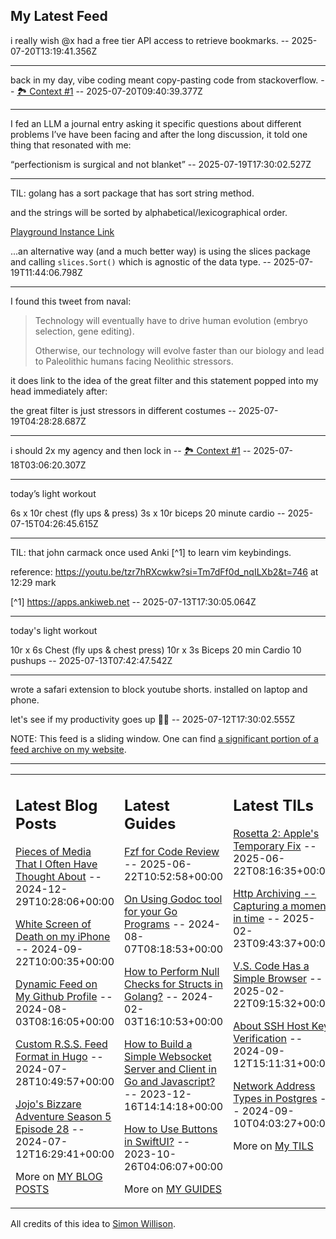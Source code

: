 ## My Latest Feed

<!-- feed starts -->
i really wish @x had a free tier API access to retrieve bookmarks.  -- 2025-07-20T13:19:41.356Z

---

back in my day, vibe coding meant copy-pasting code from stackoverflow.
 -- [🏞️ Context #1](https://cpx.tnvmadhav.me/content/image/content-images/image_Hoo9WkF.png) -- 2025-07-20T09:40:39.377Z

---

I fed an LLM a journal entry asking it specific questions about different problems I’ve have been facing and after the long discussion, it told one thing that resonated with me:

“perfectionism is surgical and not blanket”  -- 2025-07-19T17:30:02.527Z

---

TIL: golang has a sort package that has sort string method.

and the strings will be sorted by alphabetical/lexicographical order.

[Playground Instance Link](https://go.dev/play/p/R5ev464yUkd)


...an alternative way (and a much better way) is using the slices package and calling `slices.Sort()` which is agnostic of the data type.  -- 2025-07-19T11:44:06.798Z

---

I found this tweet from naval:

> Technology will eventually have to
> drive human evolution (embryo
> selection, gene editing). 
> 
> Otherwise, our technology will 
> evolve faster than our biology and 
> lead to Paleolithic humans facing 
> Neolithic stressors. 

it does link to the idea of the great filter and this statement popped into my head immediately after:

the great filter is just stressors in different costumes  -- 2025-07-19T04:28:28.687Z

---

i should 2x my agency and then lock in -- [🏞️ Context #1](https://cpx.tnvmadhav.me/content/image/content-images/image_beCEBzZ.jpeg) -- 2025-07-18T03:06:20.307Z

---

today’s light workout

6s x 10r chest (fly ups & press)
3s x 10r biceps
20 minute cardio  -- 2025-07-15T04:26:45.615Z

---

TIL: that john carmack once used Anki [^1] to learn vim keybindings.


reference: https://youtu.be/tzr7hRXcwkw?si=Tm7dFf0d_nqILXb2&t=746 at 12:29 mark

[^1] https://apps.ankiweb.net  -- 2025-07-13T17:30:05.064Z

---

today's light workout

10r x 6s Chest (fly ups & chest press)
10r x 3s Biceps
20 min Cardio
10 pushups
  -- 2025-07-13T07:42:47.542Z

---

wrote a safari extension to block youtube shorts. installed on laptop and phone.

let's see if my productivity goes up 🤞🏻  -- 2025-07-12T17:30:02.555Z
<!-- feed ends -->

NOTE: This feed is a sliding window. One can find [a significant portion of a feed archive on my website](https://tnvmadhav.me/feed/).

---


<table><tr><td valign="top" width="33%">

## Latest Blog Posts

<!-- blog starts -->
[Pieces of Media That I Often Have Thought About](https://tnvmadhav.me/blog/pieces-of-media-that-i-often-have-thought-about/) -- 2024-12-29T10:28:06+00:00

[White Screen of Death on my iPhone](https://tnvmadhav.me/blog/white-screen-of-death-on-my-iphone/) -- 2024-09-22T10:00:35+00:00

[Dynamic Feed on My Github Profile](https://tnvmadhav.me/blog/dynamic-feed-on-my-github-profile/) -- 2024-08-03T08:16:05+00:00

[Custom R.S.S. Feed Format in Hugo](https://tnvmadhav.me/blog/custom-rss-feed-format-in-hugo/) -- 2024-07-28T10:49:57+00:00

[Jojo's Bizzare Adventure Season 5 Episode 28](https://tnvmadhav.me/blog/jojos-bizzare-adventure-season-5-episode-28/) -- 2024-07-12T16:29:41+00:00

More on [MY BLOG POSTS](https://tnvmadhav.me/blog/)
<!-- blog ends -->

</td><td valign="top" width="34%">

## Latest Guides

<!-- guide starts -->
[Fzf for Code Review](https://tnvmadhav.me/guides/fzf-for-code-review/) -- 2025-06-22T10:52:58+00:00

[On Using Godoc tool for your Go Programs](https://tnvmadhav.me/guides/on-using-godoc-tool/) -- 2024-08-07T08:18:53+00:00

[How to Perform Null Checks for Structs in Golang?](https://tnvmadhav.me/guides/how-to-perform-null-checks-for-structs-in-golang/) -- 2024-02-03T16:10:53+00:00

[How to Build a Simple Websocket Server and Client in Go and Javascript?](https://tnvmadhav.me/guides/how-to-build-a-simple-websocket-server-and-client-in-go/) -- 2023-12-16T14:14:18+00:00

[How to Use Buttons in SwiftUI?](https://tnvmadhav.me/guides/how-to-use-buttons-in-swiftui/) -- 2023-10-26T04:06:07+00:00

More on [MY GUIDES](https://tnvmadhav.me/guides/)
<!-- guide ends -->

</td><td valign="top" width="33%">

## Latest TILs

<!-- til starts -->
[Rosetta 2: Apple's Temporary Fix](https://tnvmadhav.me/til/rosetta-2/) -- 2025-06-22T08:16:35+00:00

[Http Archiving -- Capturing a moment in time](https://tnvmadhav.me/til/http-archiving/) -- 2025-02-23T09:43:37+00:00

[V.S. Code Has a Simple Browser](https://tnvmadhav.me/til/vscode-has-a-simple-browser/) -- 2025-02-22T09:15:32+00:00

[About SSH Host Key Verification](https://tnvmadhav.me/til/ssh-host-key-verification/) -- 2024-09-12T15:11:31+00:00

[Network Address Types in Postgres](https://tnvmadhav.me/til/network-address-types-in-postgres/) -- 2024-09-10T04:03:27+00:00

More on [My TILS](https://tnvmadhav.me/til/)
<!-- til ends -->

</td></tr></table>


All credits of this idea to [Simon Willison](https://github.com/simonw/simonw/).